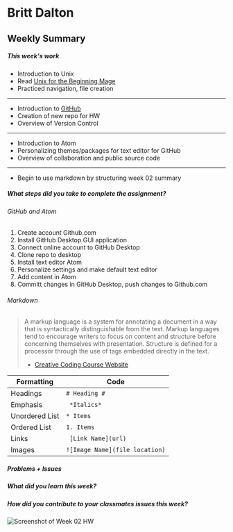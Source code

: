 # Britt Dalton #

## Weekly Summary ##

##### This week's work #####

* Introduction to Unix
* Read [Unix for the Beginning Mage](http://unixmages.com/ufbm.pdf)
* Practiced navigation, file creation
---
* Introduction to [GitHub](https://github.com)
* Creation of new repo for HW
* Overview of Version Control
---
* Introduction to Atom
* Personalizing themes/packages for text editor for GitHub
* Overview of collaboration and public source code
---
* Begin to use markdown by structuring week 02 summary


##### What steps did you take to complete the assignment? #####

###### GitHub and Atom ######
1. Create account Github.com
2. Install GitHub Desktop GUI application
3. Connect online account to GitHub Desktop
3. Clone repo to desktop
4. Install text editor Atom
5. Personalize settings and make default text editor
6. Add content in Atom
7. Committ changes in GitHub Desktop, push changes to Github.com


###### Markdown ######
>A markup language is a system for annotating a document in a way that is syntactically distinguishable from the text. Markup languages tend to encourage writers to focus on content and structure before concerning themselves with presentation. Structure is defined for a processor through the use of tags embedded directly in the text.
> - [Creative Coding Course Website](https://montana-media-arts.github.io/creative-coding-1/modules/week-2/markup/)


|Formatting | Code|
|---------- | -----|
| Headings | `# Heading #`|
| Emphasis | ` *Italics*`|
| Unordered List | ` * Items `|
| Ordered List | ` 1. Items `|
| Links | ` [Link Name](url)`|
| Images | `![Image Name](file location)`|

##### Problems + Issues #####

##### What did you learn this week? #####

##### How did you contribute to your classmates issues this week? #####


![Screenshot of Week 02 HW](name-of-the-image-file.jpg)
